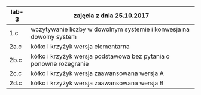 |lab-3             | zajęcia z dnia 25.10.2017
|------------------|--------------------------
| 1.c | wczytywanie liczby w dowolnym systemie i konwesja na dowolny system
| 2a.c| kółko i krzyżyk wersja elementarna
| 2b.c| kółko i krzyżyk wersja podstawowa bez pytania o ponowne rozegranie
| 2c.c| kółko i krzyżyk wersja zaawansowana wersja A
| 2d.c| kółko i krzyżyk wersja zaawansowana wersja B


